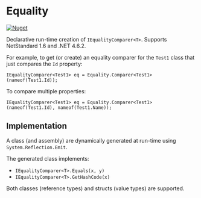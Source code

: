 # Equality

[![Nuget](https://img.shields.io/nuget/v/BusterWood.Equality.svg)](https://www.nuget.org/packages/BusterWood.Equality)

Declarative run-time creation of `IEqualityComparer<T>`.  Supports NetStandard 1.6 and .NET 4.6.2.

For example, to get (or create) an equality comparer for the `Test1` class that just compares the `Id` property:
```
IEqualityComparer<Test1> eq = Equality.Comparer<Test1>(nameof(Test1.Id));
```

To compare multiple properties:
```
IEqualityComparer<Test1> eq = Equality.Comparer<Test1>(nameof(Test1.Id), nameof(Test1.Name));
```

## Implementation

A class (and assembly) are dynamically generated at run-time using `System.Reflection.Emit`.

The generated class implements:
* `IEqualityComparer<T>.Equals(x, y)`
* `IEqualityComparer<T>.GetHashCode(x)`

Both classes (reference types) and structs (value types) are supported.
